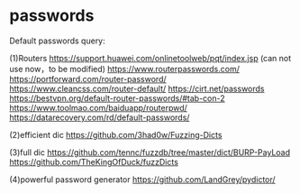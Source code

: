 # passwords
Default passwords query:

(1)Routers
https://support.huawei.com/onlinetoolweb/pqt/index.jsp (can not use now，to be modified)
https://www.routerpasswords.com/
https://portforward.com/router-password/
https://www.cleancss.com/router-default/
https://cirt.net/passwords
https://bestvpn.org/default-router-passwords/#tab-con-2
https://www.toolmao.com/baiduapp/routerpwd/
https://datarecovery.com/rd/default-passwords/

(2)efficient dic
https://github.com/3had0w/Fuzzing-Dicts

(3)full dic
https://github.com/tennc/fuzzdb/tree/master/dict/BURP-PayLoad
https://github.com/TheKingOfDuck/fuzzDicts

(4)powerful password generator
https://github.com/LandGrey/pydictor/
